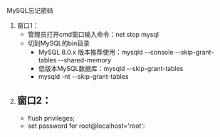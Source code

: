 



MySQL忘记密码

1. 窗口1：
    - 管理员打开cmd窗口输入命令：net stop mysql
    - 切到MySQL的bin目录
        - MySQL 8.0.x 版本推荐使用：mysqld --console --skip-grant-tables --shared-memory
        - 低版本MySQL数据库：mysqld --skip-grant-tables
        - mysqld -nt --skip-grant-tables
2. 窗口2：
    - 
    - flush privileges;
    - set password for root@localhost='root':



